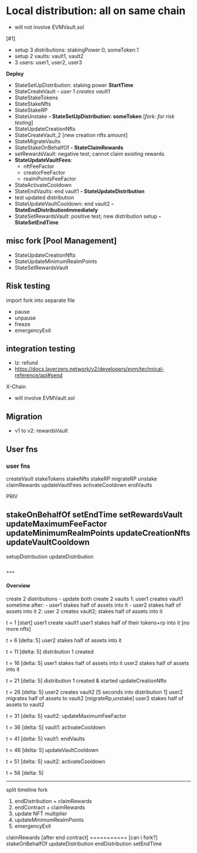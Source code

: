 # Local distribution: all on same chain

- will not involve EVMVault.sol

[#1]
- setup 3 distributions: stakingPower:0, someToken:1
- setup 2 vaults: vault1, vault2
- 3 users: user1, user2, user3

**Deploy**
- StateSetUpDistribution: staking power
**StartTime**
- StateCreateVault - *user 1 creates vault1*
- StateStakeTokens
- StateStakeNfts
- StateStakeRP
- StateUnstake
**- StateSetUpDistribution: someToken** [*fork: for risk testing*]
- StateUpdateCreationNfts
- StateCreateVault_2 [new creation nfts amount]
- StateMigrateVaults
- StateStakeOnBehalfOf
**- StateClaimRewards**
- setRewardsVault: negative test; cannot claim existing rewards
- **StateUpdateVaultFees**:
    - nftFeeFactor
    - creatorFeeFactor
    - realmPointsFeeFactor
- StateActivateCooldown
- StateEndVaults: end vault1
**- StateUpdateDistribution**
- test updated distribution
- StateUpdateVaultCooldown: end vault2
**- StateEndDistributionImmediately** 
- StateSetRewardsVault: positive test; new distribution setup
**- StateSetEndTime**

## misc fork [Pool Management]
- StateUpdateCreationNfts
- StateUpdateMinimumRealmPoints
- StateSetRewardsVault

## Risk testing

import fork into separate file

- pause
- unpause
- freeze
- emergencyExit

## integration testing

- lz: refund
- https://docs.layerzero.network/v2/developers/evm/technical-reference/api#send

X-Chain
- will involve EVMVault.sol

## Migration

- v1 to v2: rewardsVault

## User fns

### user fns

createVault
stakeTokens
stakeNfts
stakeRP
migrateRP
unstake
claimRewards
updateVaultFees
activateCooldown
endVaults

PRIV

stakeOnBehalfOf
setEndTime
setRewardsVault
updateMaximumFeeFactor
updateMinimumRealmPoints
updateCreationNfts
updateVaultCooldown
--------------------
setupDistribution
updateDistribution

### ---

#### Overview 
create 2 distributions - update both
create 2 vaults
    1: user1 creates vault1
    sometime after:
    - user1 stakes half of assets into it
    - user2 stakes half of assets into it
    <new distribution>
    2: user 2 creates vault2; stakes half of assets into it

t = 1 [start]
 user1 create vault1
 user1 stakes half of their tokens+rp into it [no more nfts]

t = 6 [delta: 5]
 user2 stakes half of assets into it

t = 11 [delta: 5]
 distribution 1 created

t = 16 [delta: 5]
 user1 stakes half of assets into it
 user2 stakes half of assets into it

t = 21 [delta: 5]
 distribution 1 created & started
 updateCreationNfts

t = 26 [delta: 5]
 user2 creates vault2 [5 seconds into distribution 1]
 user2 migrates half of assets to vault2 [migrateRp,unstake]
 user3 stakes half of assets to vault2

t = 31 [delta: 5]
 vault2: updateMaximumFeeFactor

t = 36 [delta: 5]
 vault1: activateCooldown

t = 41 [delta: 5]
 vault1: endVaults

t = 46 [delta: 5]
 updateVaultCooldown

t = 51 [delta: 5]
 vault2: activateCooldown

t = 56 [delta: 5]

---
split timeline fork
1. endDistribution + claimRewards
2. endContract + claimRewards
3. update NFT multiplier
4. updateMinimumRealmPoints
5. emergencyExit

claimRewards [after end contract]
=========== [can i fork?]
stakeOnBehalfOf
updateDistribution
endDistribution
setEndTime